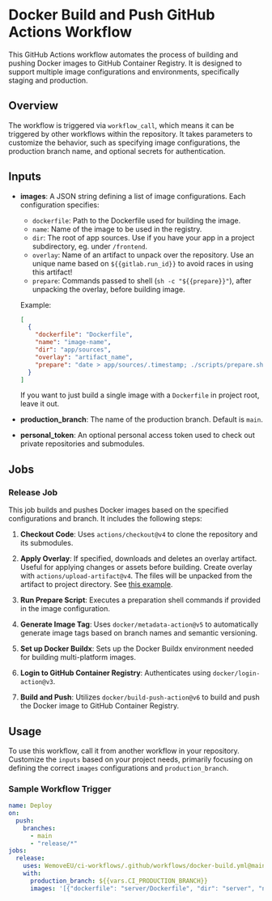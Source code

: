 # Docker Build and Push GitHub Actions Workflow

This GitHub Actions workflow automates the process of building and pushing Docker images to GitHub Container Registry. It is designed to support multiple image configurations and environments, specifically staging and production.

## Overview

The workflow is triggered via `workflow_call`, which means it can be triggered by other workflows within the repository. It takes parameters to customize the behavior, such as specifying image configurations, the production branch name, and optional secrets for authentication.

## Inputs

- **images**: A JSON string defining a list of image configurations. Each configuration specifies:

  - `dockerfile`: Path to the Dockerfile used for building the image.
  - `name`: Name of the image to be used in the registry.
  - `dir`: The root of app sources. Use if you have your app in a project subdirectory, eg. under `/frontend`.
  - `overlay`: Name of an artifact to unpack over the repository. Use an unique name based on `${{gitlab.run_id}}` to avoid races in using this artifact!
  - `prepare`: Commands passed to shell (`sh -c "${{prepare}}"`), after unpacking the overlay, before building image.

  Example:

  ```json
  [
    {
      "dockerfile": "Dockerfile",
      "name": "image-name",
      "dir": "app/sources",
      "overlay": "artifact_name",
      "prepare": "date > app/sources/.timestamp; ./scripts/prepare.sh"
    }
  ]
  ```

  If you want to just build a single image with a `Dockerfile` in project root, leave it out.

- **production_branch**: The name of the production branch. Default is `main`.

- **personal_token**: An optional personal access token used to check out private repositories and submodules.

## Jobs

### Release Job

This job builds and pushes Docker images based on the specified configurations and branch. It includes the following steps:

1. **Checkout Code**: Uses `actions/checkout@v4` to clone the repository and its submodules.

2. **Apply Overlay**: If specified, downloads and deletes an overlay artifact. Useful for applying changes or assets before building. Create overlay with `actions/upload-artifact@v4`. The files will be unpacked from the artifact to project directory. See [this example](https://github.com/WeMoveEU/youmove/blob/main/.github/workflows/release.yml#L23).

3. **Run Prepare Script**: Executes a preparation shell commands if provided in the image configuration.

4. **Generate Image Tag**: Uses `docker/metadata-action@v5` to automatically generate image tags based on branch names and semantic versioning.

5. **Set up Docker Buildx**: Sets up the Docker Buildx environment needed for building multi-platform images.

6. **Login to GitHub Container Registry**: Authenticates using `docker/login-action@v3`.

7. **Build and Push**: Utilizes `docker/build-push-action@v6` to build and push the Docker image to GitHub Container Registry.

## Usage

To use this workflow, call it from another workflow in your repository. Customize the `inputs` based on your project needs, primarily focusing on defining the correct `images` configurations and `production_branch`.

### Sample Workflow Trigger

```yaml
name: Deploy
on:
  push:
    branches:
      - main
      - "release/*"
jobs:
  release:
    uses: WemoveEU/ci-workflows/.github/workflows/docker-build.yml@main
    with:
      production_branch: ${{vars.CI_PRODUCTION_BRANCH}}
      images: '[{"dockerfile": "server/Dockerfile", "dir": "server", "name": "crm/server"}]'
```
